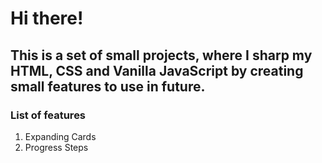 # Hi there!
## This is a set of small projects, where I sharp my HTML, CSS and Vanilla JavaScript by creating small features to use in future.

### List of features ###
1. Expanding Cards
2. Progress Steps